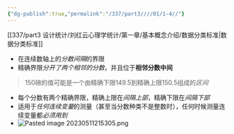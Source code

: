 ```yaml
---
{"dg-publish":true,"permalink":"/337/part3////01/1-4//"}
---
```


[[337/part3 设计统计/刘红云心理学统计/第一章/基本概念介绍/数据分类标准\|数据分类标准]]
- 在连续数轴上的*分数间隔*的界限
- 精确界限*分开了两个相邻的分数*，并且位于**相邻分数中间**
> 150磅的值可能是一个由精确下限149.5到精确上限150.5组成的*区间*
- 每个分数有两个精确界限，精确上限在*间隔上部*，精确下限在*间隔下部*
- 适用于*任何连续变量*的测量（甚至当分数种类不是整数时），任何时候测量连续变量都*必须用到*
- ![Pasted image 20230511215305.png](/img/user/image/Pasted%20image%2020230511215305.png)
